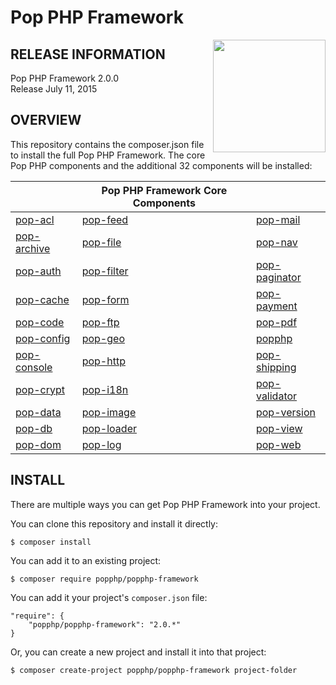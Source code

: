 Pop PHP Framework
=================

<img align="right" width="180" height="180" src="http://www.popphp.org/img/pop-php-logo.png" />

RELEASE INFORMATION
-------------------
Pop PHP Framework 2.0.0  
Release July 11, 2015

OVERVIEW
--------
This repository contains the composer.json file to install the full Pop PHP Framework.
The core Pop PHP components and the additional 32 components will be installed:

|                                                      | Pop PHP Framework Core Components                  |                                                          |
|------------------------------------------------------|----------------------------------------------------|----------------------------------------------------------|
| [pop-acl](https://github.com/popphp/pop-acl)         | [pop-feed](https://github.com/popphp/pop-feed)     | [pop-mail](https://github.com/popphp/pop-mail)           |
| [pop-archive](https://github.com/popphp/pop-archive) | [pop-file](https://github.com/popphp/pop-file)     | [pop-nav](https://github.com/popphp/pop-nav)             |
| [pop-auth](https://github.com/popphp/pop-auth)       | [pop-filter](https://github.com/popphp/pop-filter) | [pop-paginator](https://github.com/popphp/pop-paginator) |
| [pop-cache](https://github.com/popphp/pop-cache)     | [pop-form](https://github.com/popphp/pop-form)     | [pop-payment](https://github.com/popphp/pop-payment)     |
| [pop-code](https://github.com/popphp/pop-code)       | [pop-ftp](https://github.com/popphp/pop-ftp)       | [pop-pdf](https://github.com/popphp/pop-pdf)             |
| [pop-config](https://github.com/popphp/pop-config)   | [pop-geo](https://github.com/popphp/pop-geo)       | [popphp](https://github.com/popphp/popphp)               |
| [pop-console](https://github.com/popphp/pop-console) | [pop-http](https://github.com/popphp/pop-http)     | [pop-shipping](https://github.com/popphp/pop-shipping)   |
| [pop-crypt](https://github.com/popphp/pop-crypt)     | [pop-i18n](https://github.com/popphp/pop-i18n)     | [pop-validator](https://github.com/popphp/pop-validator) |
| [pop-data](https://github.com/popphp/pop-data)       | [pop-image](https://github.com/popphp/pop-image)   | [pop-version](https://github.com/popphp/pop-version)     |
| [pop-db](https://github.com/popphp/pop-db)           | [pop-loader](https://github.com/popphp/pop-loader) | [pop-view](https://github.com/popphp/pop-view)           |
| [pop-dom](https://github.com/popphp/pop-dom)         | [pop-log](https://github.com/popphp/pop-log)       | [pop-web](https://github.com/popphp/pop-web)             |

INSTALL
-------
There are multiple ways you can get Pop PHP Framework into your project.

You can clone this repository and install it directly:

```console
$ composer install
```

You can add it to an existing project:

```console
$ composer require popphp/popphp-framework
```

You can add it your project's `composer.json` file:

    "require": {
        "popphp/popphp-framework": "2.0.*"
    }

Or, you can create a new project and install it into that project:

```console
$ composer create-project popphp/popphp-framework project-folder
```



